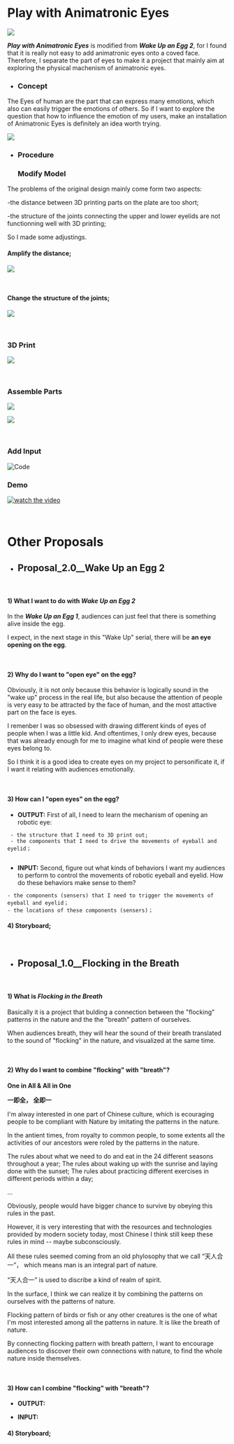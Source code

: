 
 # Play with Animatronic Eyes
 
 ![](https://github.com/yuanfang313/CIM642_Physical_Computing/blob/master/Final%20Project/Asset/eyes.png?raw=true)
 
 **_Play with Animatronic Eyes_** is modified from **_Wake Up an Egg 2_**, for I found that it is really not easy to add animatronic eyes onto a coved face. Therefore, I separate the part of eyes to make it a project that mainly aim at exploring the physical machenism of animatronic eyes.
 
 * ### Concept
 
  The Eyes of human are the part that can express many emotions, which also can easily trigger the emotions of others.
  So if I want to explore the question that how to influence the emotion of my users, make an installation of Animatronic     Eyes is definitely an idea worth trying.
  
 ![](https://github.com/yuanfang313/CIM642_Physical_Computing/blob/master/Final%20Project/Asset/assemble-01.png?raw=true)
 
 * ### Procedure
 
    ### Modify Model
   
  The problems of the original design mainly come form two aspects: 
  
  -the distance between 3D printing parts on the plate are too short;
  
  -the structure of the joints connecting the upper and lower eyelids are not functionning well with 3D printing;
  
  So I made some adjustings.
  
  #### Amplify the distance;
   ![](https://github.com/yuanfang313/CIM642_Physical_Computing/blob/master/Final%20Project/Asset/Modify%20Model_01.png?raw=true)
   
&nbsp;
&nbsp;
&nbsp;

  #### Change the structure of the joints;
   ![](https://github.com/yuanfang313/CIM642_Physical_Computing/blob/master/Final%20Project/Asset/Modify%20Model_02.png?raw=true)
   
&nbsp;
&nbsp;
&nbsp;

   ### 3D Print
   ![](https://github.com/yuanfang313/CIM642_Physical_Computing/blob/master/Final%20Project/Asset/3d%20printing.jpg?raw=true)
   
&nbsp;
&nbsp;
&nbsp;
   
   ### Assemble Parts
   
   ![](https://github.com/yuanfang313/CIM642_Physical_Computing/blob/master/Final%20Project/Asset/assembled_01.jpg?raw=true)
   
   ![](https://github.com/yuanfang313/CIM642_Physical_Computing/blob/master/Final%20Project/Asset/assembled_02.JPG?raw=true)
   

&nbsp;
&nbsp;
&nbsp;  

   ### Add Input
   
   ![Code](https://github.com/yuanfang313/CIM642_Physical_Computing/blob/master/Final%20Project/Asset/eyesFinal/eyesFinal.ino)
   
   
   ### Demo
   
   [![watch the video](https://github.com/yuanfang313/CIM642_Physical_Computing/blob/master/Final%20Project/Asset/Video.png?raw=true)](https://youtu.be/lwnY2YahzFc)
   
  &nbsp;
  &nbsp;
  &nbsp;
  &nbsp;
  &nbsp;
  &nbsp;
  &nbsp;
  &nbsp;
  &nbsp;
  
 # Other Proposals
 
 * ## Proposal_2.0__Wake Up an Egg 2
 
 &nbsp;
 
 #### 1) What I want to do with **_Wake Up an Egg 2_**
 In the **_Wake Up an Egg 1_**, audiences can just feel that there is something alive inside the egg. 
 
 I expect, in the next stage in this "Wake Up" serial, there will be **an eye opening on the egg**.
 
 &nbsp;
 
 #### 2) Why do I want to "open eye" on the egg?
 
 Obviously, it is not only because this behavior is logically sound in the "wake up" process in the real life, 
 but also because the attention of people is very easy to be attracted by the face of human, and the most attactive part 
 on the face is eyes.
 
 I remenber I was so obsessed with drawing different kinds of eyes of people when I was a little kid.
 And oftentimes, I only drew eyes, because that was already enough for me to imagine what kind of people were these eyes belong to.
 
 So I think it is a good idea to create eyes on my project to personificate it, if I want it relating with audiences emotionally.
  
 &nbsp;
  
 #### 3) How can I "open eyes" on the egg?
 
 * **OUTPUT:** First of all, I need to learn the mechanism of opening an robotic eye:
 
``` 
 - the structure that I need to 3D print out;
 - the components that I need to drive the movements of eyeball and eyelid；
 
```
 
 
 * **INPUT:** Second, figure out what kinds of behaviors I want my audiences to perform to control the movements of robotic eyeball and eyelid. How do these behaviors make sense to them?
 
 ``` 
 - the components (sensers) that I need to trigger the movements of eyeball and eyelid；
 - the locations of these components (sensers)；
```
#### 4) Storyboard;
 
&nbsp;
&nbsp;
&nbsp; 
 
 * ## Proposal_1.0__Flocking in the Breath
 
 &nbsp;
 
 #### 1) What is **_Flocking in the Breath_**
 
Basically it is a project that bulding a connection between the "flocking" patterns in the nature and the the "breath" pattern of ourselves. 

When audiences breath, they will hear the sound of their breath translated to the sound of "flocking" in the nature, and visualized at the same time.
 
 &nbsp;
 
 #### 2) Why do I want to combine "flocking" with "breath"?
 
**One in All & All in One**

**一即全， 全即一**

I'm alway interested in one part of Chinese culture, which is ecouraging people to be compliant with Nature by imitating the patterns in the nature.

In the antient times, from royalty to common people, to some extents all the activities of our ancestors were roled by the patterns in the nature.

The rules about what we need to do and eat in the 24 different seasons throughout a year;
The rules about waking up with the sunrise and laying done with the sunset;
The rules about practicing different exercises in different periods within a day;

...

Obviously, people would have bigger chance to survive by obeying this rules in the past.

However, it is very interesting that with the resources and technologies provided by modern society today, most Chinese I think still keep these rules in mind -- maybe subconsciously.


All these rules seemed coming from an old phylosophy that we call “天人合一”， which means man is an integral part of nature.

“天人合一” is used to discribe a kind of realm of spirit.

In the surface, I think we can realize it by combining the patterns on ourselves with the patterns of nature.

Flocking pattern of birds or fish or any other creatures is the one of what I'm most interested among all the patterns in nature. It is like the breath of nature. 

By connecting flocking pattern with breath pattern, I want to encourage audiences to discover their own connections with nature, to find the whole nature inside themselves.  


 &nbsp;
  
 #### 3) How can I combine "flocking" with "breath"?
 
 * **OUTPUT:** 
 
 * **INPUT:** 
 

#### 4) Storyboard;
 
&nbsp;
&nbsp;
&nbsp; 
 
 
 
 
